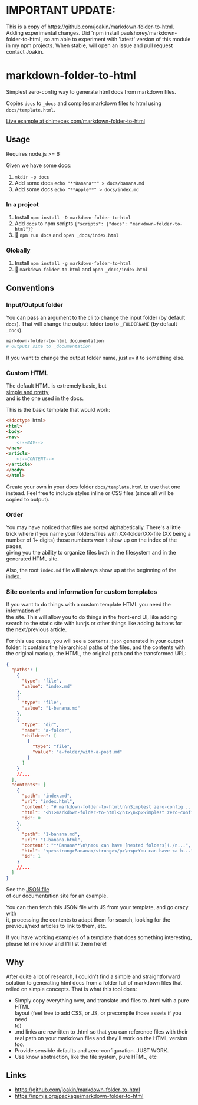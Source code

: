 # IMPORTANT UPDATE:  
  
This is a copy of https://github.com/joakin/markdown-folder-to-html. Adding experimental changes. Did 'npm install paulshorey/markdown-folder-to-html', so am able to experiment with 'latest' version of this module in my npm projects. When stable, will open an issue and pull request contact Joakin.  
  
  
# markdown-folder-to-html  
  
Simplest zero-config way to generate html docs from markdown files.  
  
Copies `docs` to `_docs` and compiles markdown files to html using  
`docs/template.html`.  
  
[Live example at chimeces.com/markdown-folder-to-html](http://chimeces.com/markdown-folder-to-html/)  
  
## Usage  
  
Requires node.js >= 6  
  
Given we have some docs:  
  
1. `mkdir -p docs`  
2. Add some docs `echo "**Banana**" > docs/banana.md`  
3. Add some docs `echo "**Apple**" > docs/index.md`  
  
### In a project  
  
1. Install `npm install -D markdown-folder-to-html`  
2. Add `docs` to npm scripts `{"scripts": {"docs": "markdown-folder-to-html"}}`  
3. 🎉 `npm run docs` and `open _docs/index.html`  
  
### Globally  
  
1. Install `npm install -g markdown-folder-to-html`  
2. 🎉 `markdown-folder-to-html` and `open _docs/index.html`  
  
## Conventions  
  
### Input/Output folder  
  
You can pass an argument to the cli to change the input folder (by default  
`docs`). That will change the output folder too to `_FOLDERNAME` (by default  
`_docs`).  
  
```bash  
markdown-folder-to-html documentation  
# Outputs site to _documentation  
```  
  
If you want to change the output folder name, just `mv` it to something else.  
  
### Custom HTML  
  
The default HTML is extremely basic, but  
[simple and pretty](https://github.com/joakin/markdown-folder-to-html/blob/master/docs/template.html),  
and is the one used in the docs.  
  
This is the basic template that would work:  
  
```html  
<!doctype html>  
<html>  
<body>  
<nav>  
	<!--NAV-->  
</nav>  
<article>  
	<!--CONTENT-->  
</article>  
</body>  
</html>  
```  
  
Create your own in your docs folder `docs/template.html` to use that one  
instead. Feel free to include styles inline or CSS files (since all will be  
copied to output).  
  
### Order  
  
You may have noticed that files are sorted alphabetically. There's a little  
trick where if you name your folders/files with XX-folder/XX-file (XX being a  
number of 1+ digits) those numbers won't show up on the index of the pages,  
giving you the ability to organize files both in the filesystem and in the  
generated HTML site.  
  
Also, the root `index.md` file will always show up at the beginning of the  
index.  
  
### Site contents and information for custom templates  
  
If you want to do things with a custom template HTML you need the information of  
the site. This will allow you to do things in the front-end UI, like adding  
search to the static site with lunrjs or other things like adding buttons for  
the next/previous article.  
  
For this use cases, you will see a `contents.json` generated in your output  
folder. It contains the hierarchical paths of the files, and the contents with  
the original markup, the HTML, the original path and the transformed URL:  
  
```json  
{  
  "paths": [  
    {  
      "type": "file",  
      "value": "index.md"  
    },  
    {  
      "type": "file",  
      "value": "1-banana.md"  
    },  
    {  
      "type": "dir",  
      "name": "a-folder",  
      "children": [  
        {  
          "type": "file",  
          "value": "a-folder/with-a-post.md"  
        }  
      ]  
    }  
    //...  
  ],  
  "contents": [  
    {  
      "path": "index.md",  
      "url": "index.html",  
      "content": "# markdown-folder-to-html\n\nSimplest zero-config ...",  
      "html": "<h1>markdown-folder-to-html</h1>\n<p>Simplest zero-config ...",  
      "id": 0  
    },  
    {  
      "path": "1-banana.md",  
      "url": "1-banana.html",  
      "content": "**Banana**\n\nYou can have [nested folders](./n...",  
      "html": "<p><strong>Banana</strong></p>\n<p>You can have <a h...",  
      "id": 1  
    }  
    //...  
  ]  
}  
```  
  
See the [JSON file](https://chimeces.com/markdown-folder-to-html/contents.json)  
of our documentation site for an example.  
  
You can then fetch this JSON file with JS from your template, and go crazy with  
it, processing the contents to adapt them for search, looking for the  
previous/next articles to link to them, etc.  
  
If you have working examples of a template that does something interesting,  
please let me know and I'll list them here!  
  
## Why  
  
After quite a lot of research, I couldn't find a simple and straightforward  
solution to generating html docs from a folder full of markdown files that  
relied on simple concepts. That is what this tool does:  
  
- Simply copy everything over, and translate .md files to .html with a pure HTML  
  layout (feel free to add CSS, or JS, or precompile those assets if you need  
  to)  
- .md links are rewritten to .html so that you can reference files with their  
  real path on your markdown files and they'll work on the HTML version too.  
- Provide sensible defaults and zero-configuration. JUST WORK.  
- Use know abstraction, like the file system, pure HTML, etc  
  
## Links  
  
- https://github.com/joakin/markdown-folder-to-html  
- https://npmjs.org/package/markdown-folder-to-html  
